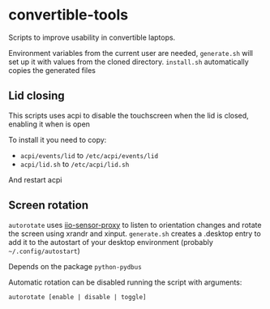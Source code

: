 # convertible-tools

Scripts to improve usability in convertible laptops.

Environment variables from the current user are needed, `generate.sh` will set up it with values from the cloned directory. `install.sh` automatically copies the generated files

## Lid closing

This scripts uses acpi to disable the touchscreen when the lid is closed, enabling it when is open

To install it you need to copy:
- `acpi/events/lid` to `/etc/acpi/events/lid`
- `acpi/lid.sh` to `/etc/acpi/lid.sh`

And restart acpi

## Screen rotation

`autorotate` uses [iio-sensor-proxy](https://github.com/hadess/iio-sensor-proxy) to listen to orientation changes and rotate the screen using xrandr and xinput. `generate.sh` creates a .desktop entry to add it to the autostart of your desktop environment (probably `~/.config/autostart`)

Depends on the package `python-pydbus`

Automatic rotation can be disabled running the script with arguments:

```
autorotate [enable | disable | toggle]
```
